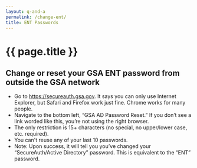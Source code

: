 ```yaml
---
layout: q-and-a
permalink: /change-ent/
title: ENT Passwords
---
```


# {{ page.title }}

## Change or reset your GSA ENT password from outside the GSA network

* Go to https://secureauth.gsa.gov. It says you can only use Internet Explorer, but Safari and Firefox work just fine. Chrome works for many people.
* Navigate to the bottom left, “GSA AD Password Reset.” If you don’t see a link worded like this, you’re not using the right browser.
* The only restriction is 15+ characters (no special, no upper/lower case, etc. required).
* You can't reuse any of your last 10 passwords.
* Note: Upon success, it will tell you you’ve changed your “SecureAuth/Active Directory” password. This is equivalent to the “ENT” password.
